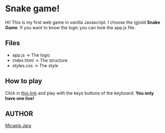 # Snake game!

Hi! This is my first web game in vanilla Javascript. I choose the  (g)old **Snake Game**. If you want to know the logic you can look the app.js file.

## Files

- app.js -> The logic
- index.html -> The structure
- styles.css -> The style

## How to play

Click in [this link](https://micaelajara.github.io/snake/) and play with the keys buttons of the keyboard. **You only have one live!**

## AUTHOR 

[Micaela Jara](https://www.linkedin.com/in/micaela-jara/)
